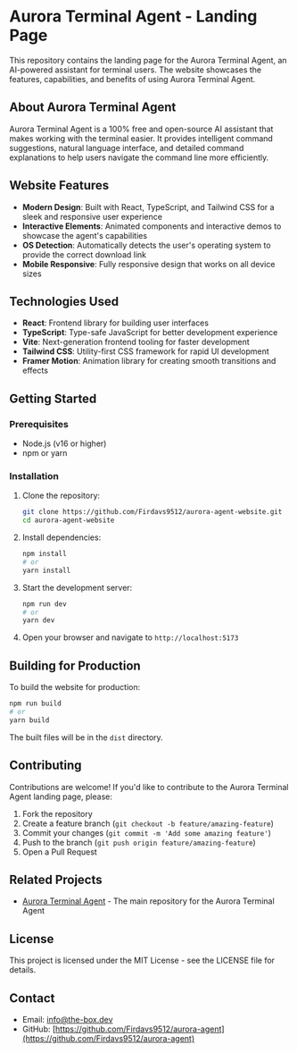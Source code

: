 # Aurora Terminal Agent - Landing Page

This repository contains the landing page for the Aurora Terminal Agent, an AI-powered assistant for terminal users. The website showcases the features, capabilities, and benefits of using Aurora Terminal Agent.

## About Aurora Terminal Agent

Aurora Terminal Agent is a 100% free and open-source AI assistant that makes working with the terminal easier. It provides intelligent command suggestions, natural language interface, and detailed command explanations to help users navigate the command line more efficiently.

## Website Features

- **Modern Design**: Built with React, TypeScript, and Tailwind CSS for a sleek and responsive user experience
- **Interactive Elements**: Animated components and interactive demos to showcase the agent's capabilities
- **OS Detection**: Automatically detects the user's operating system to provide the correct download link
- **Mobile Responsive**: Fully responsive design that works on all device sizes

## Technologies Used

- **React**: Frontend library for building user interfaces
- **TypeScript**: Type-safe JavaScript for better development experience
- **Vite**: Next-generation frontend tooling for faster development
- **Tailwind CSS**: Utility-first CSS framework for rapid UI development
- **Framer Motion**: Animation library for creating smooth transitions and effects

## Getting Started

### Prerequisites

- Node.js (v16 or higher)
- npm or yarn

### Installation

1. Clone the repository:
   ```bash
   git clone https://github.com/Firdavs9512/aurora-agent-website.git
   cd aurora-agent-website
   ```

2. Install dependencies:
   ```bash
   npm install
   # or
   yarn install
   ```

3. Start the development server:
   ```bash
   npm run dev
   # or
   yarn dev
   ```

4. Open your browser and navigate to `http://localhost:5173`

## Building for Production

To build the website for production:

```bash
npm run build
# or
yarn build
```

The built files will be in the `dist` directory.

## Contributing

Contributions are welcome! If you'd like to contribute to the Aurora Terminal Agent landing page, please:

1. Fork the repository
2. Create a feature branch (`git checkout -b feature/amazing-feature`)
3. Commit your changes (`git commit -m 'Add some amazing feature'`)
4. Push to the branch (`git push origin feature/amazing-feature`)
5. Open a Pull Request

## Related Projects

- [Aurora Terminal Agent](https://github.com/Firdavs9512/aurora-agent) - The main repository for the Aurora Terminal Agent

## License

This project is licensed under the MIT License - see the LICENSE file for details.

## Contact

- Email: info@the-box.dev
- GitHub: [https://github.com/Firdavs9512/aurora-agent](https://github.com/Firdavs9512/aurora-agent)
